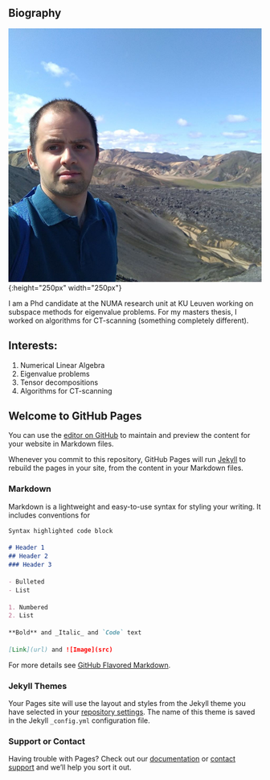 ## Biography

![foto_Koen](afb_fb.png){:height="250px" width="250px"}

I am a Phd candidate at the NUMA research unit at KU Leuven working on subspace methods for eigenvalue problems. 
For my masters thesis, I worked on algorithms for CT-scanning (something completely different).

## Interests:
1. Numerical Linear Algebra
2. Eigenvalue problems
3. Tensor decompositions
4. Algorithms for CT-scanning




## Welcome to GitHub Pages

You can use the [editor on GitHub](https://github.com/rkuoyemnbeek/rkuoyemnbeek.github.io/edit/master/index.md) to maintain and preview the content for your website in Markdown files.

Whenever you commit to this repository, GitHub Pages will run [Jekyll](https://jekyllrb.com/) to rebuild the pages in your site, from the content in your Markdown files.

### Markdown

Markdown is a lightweight and easy-to-use syntax for styling your writing. It includes conventions for

```markdown
Syntax highlighted code block

# Header 1
## Header 2
### Header 3

- Bulleted
- List

1. Numbered
2. List

**Bold** and _Italic_ and `Code` text

[Link](url) and ![Image](src)
```

For more details see [GitHub Flavored Markdown](https://guides.github.com/features/mastering-markdown/).

### Jekyll Themes

Your Pages site will use the layout and styles from the Jekyll theme you have selected in your [repository settings](https://github.com/rkuoyemnbeek/rkuoyemnbeek.github.io/settings). The name of this theme is saved in the Jekyll `_config.yml` configuration file.

### Support or Contact

Having trouble with Pages? Check out our [documentation](https://docs.github.com/categories/github-pages-basics/) or [contact support](https://github.com/contact) and we’ll help you sort it out.
